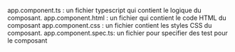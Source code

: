 app.component.ts : un fichier typescript qui contient le logique du composant.
app.component.html : un fichier qui contient le code HTML du composant
app.component.css : un fichier contient les styles CSS du composant.
app.component.spec.ts: un fichier pour specifier des test pour le composant